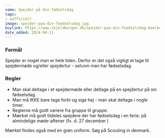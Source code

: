 ```yaml
---
name: Spejder på din fødselsdag 
tags:
- uofficielt
image: spejder-paa-din-foedselsdag.jpg
buylink: https://www.skjoldborgen.dk/spejder-paa-din-foedselsdag-maerket
date_added: 2024-04-11
---
```

### Formål

Spejder er noget man er hele tiden. Derfor er det også vigtigt at tage til spejdermøde og/eller spejdertur - selvom man har fødselsdag.

### Regler

- Man skal deltage i et spejdermøde eller deltage på en spejdertur på sin fødselsdag.
- Man må IKKE bare tage forbi og sige hej - man skal deltage i nogle timer. 
- Reglerne må godt variere fra gruppe til gruppe. 
- Mærket må godt tildeles spejdere der har fødselsdag i en ferie. på almindelige møde-aftener (fx. d. 27 december ) 

Mærket findes også med en grøn uniform. Søg på Scouting in denmark.
